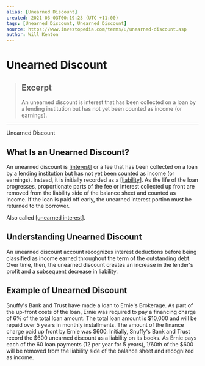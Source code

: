 ```yaml
---
alias: [Unearned Discount]
created: 2021-03-03T00:19:23 (UTC +11:00)
tags: [Unearned Discount, Unearned Discount]
source: https://www.investopedia.com/terms/u/unearned-discount.asp
author: Will Kenton
---
```


# Unearned Discount

> ## Excerpt
> An unearned discount is interest that has been collected on a loan by a lending institution but has not yet been counted as income (or earnings).

---

Unearned Discount
## What Is an Unearned Discount?

An unearned discount is [[interest]](https://www.investopedia.com/terms/i/interest.asp) or a fee that has been collected on a loan by a lending institution but has not yet been counted as income (or earnings). Instead, it is initially recorded as a [[liability]](https://www.investopedia.com/terms/l/liability.asp). As the life of the loan progresses, proportionate parts of the fee or interest collected up front are removed from the liability side of the balance sheet and counted as income. If the loan is paid off early, the unearned interest portion must be returned to the borrower.

Also called [[unearned interest]](https://www.investopedia.com/terms/u/unearned-interest.asp).

## Understanding Unearned Discount

An unearned discount account recognizes interest deductions before being classified as income earned throughout the term of the outstanding debt. Over time, then, the unearned discount creates an increase in the lender's profit and a subsequent decrease in liability.

## Example of Unearned Discount

Snuffy's Bank and Trust have made a loan to Ernie's Brokerage. As part of the up-front costs of the loan, Ernie was required to pay a financing charge of 6% of the total loan amount. The total loan amount is $10,000 and will be repaid over 5 years in monthly installments. The amount of the finance charge paid up front by Ernie was $600. Initially, Snuffy's Bank and Trust record the $600 unearned discount as a liability on its books. As Ernie pays each of the 60 loan payments (12 per year for 5 years), 1/60th of the $600 will be removed from the liability side of the balance sheet and recognized as income.

